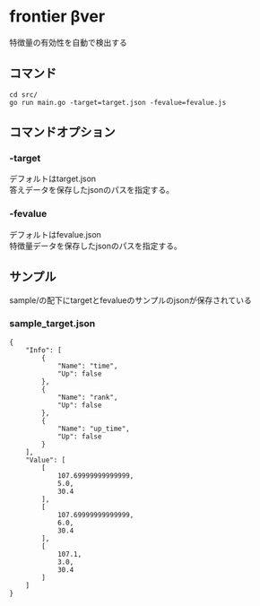 # frontier βver
特徴量の有効性を自動で検出する

## コマンド
```
cd src/   
go run main.go -target=target.json -fevalue=fevalue.js
```

## コマンドオプション
### -target
デフォルトはtarget.json  
答えデータを保存したjsonのパスを指定する。

### -fevalue
デフォルトはfevalue.json  
特徴量データを保存したjsonのパスを指定する。

## サンプル
sample/の配下にtargetとfevalueのサンプルのjsonが保存されている

### sample_target.json
```
{  
    "Info": [  
        {  
            "Name": "time",  
            "Up": false  
        },  
        {  
            "Name": "rank",  
            "Up": false  
        },  
        {  
            "Name": "up_time",  
            "Up": false  
        }  
    ],  
    "Value": [  
        [  
            107.69999999999999,  
            5.0,  
            30.4  
        ],  
        [  
            107.69999999999999,  
            6.0,  
            30.4  
        ],  
        [  
            107.1,  
            3.0,  
            30.4  
        ]  
    ]  
}
```
